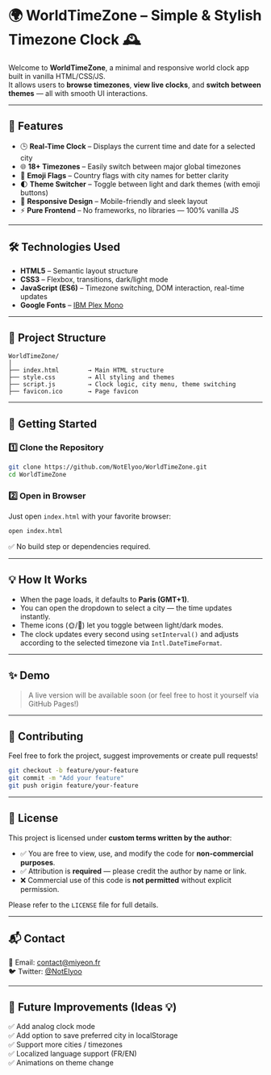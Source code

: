 # 🌍 WorldTimeZone – Simple & Stylish Timezone Clock 🕰️

Welcome to **WorldTimeZone**, a minimal and responsive world clock app built in vanilla HTML/CSS/JS.  
It allows users to **browse timezones**, **view live clocks**, and **switch between themes** — all with smooth UI interactions.

---

## 🌟 Features

- 🕒 **Real-Time Clock** – Displays the current time and date for a selected city
- 🌐 **18+ Timezones** – Easily switch between major global timezones
- 🎌 **Emoji Flags** – Country flags with city names for better clarity
- 🌓 **Theme Switcher** – Toggle between light and dark themes (with emoji buttons)
- 📱 **Responsive Design** – Mobile-friendly and sleek layout
- ⚡ **Pure Frontend** – No frameworks, no libraries — 100% vanilla JS

---

## 🛠️ Technologies Used

- **HTML5** – Semantic layout structure
- **CSS3** – Flexbox, transitions, dark/light mode
- **JavaScript (ES6)** – Timezone switching, DOM interaction, real-time updates
- **Google Fonts** – [IBM Plex Mono](https://fonts.google.com/specimen/IBM+Plex+Mono)

---

## 📂 Project Structure

```
WorldTimeZone/
│
├── index.html        → Main HTML structure
├── style.css         → All styling and themes
├── script.js         → Clock logic, city menu, theme switching
├── favicon.ico       → Page favicon
```

---

## 🚀 Getting Started

### 1️⃣ Clone the Repository

```sh
git clone https://github.com/NotElyoo/WorldTimeZone.git
cd WorldTimeZone
```

### 2️⃣ Open in Browser

Just open `index.html` with your favorite browser:

```sh
open index.html
```

✅ No build step or dependencies required.

---

## 💡 How It Works

- When the page loads, it defaults to **Paris (GMT+1)**.
- You can open the dropdown to select a city — the time updates instantly.
- Theme icons (🌞/🌙) let you toggle between light/dark modes.
- The clock updates every second using `setInterval()` and adjusts according to the selected timezone via `Intl.DateTimeFormat`.

---

## ✨ Demo

> A live version will be available soon (or feel free to host it yourself via GitHub Pages!)

---

## 📢 Contributing

Feel free to fork the project, suggest improvements or create pull requests!

```bash
git checkout -b feature/your-feature
git commit -m "Add your feature"
git push origin feature/your-feature
```

---

## 📜 License

This project is licensed under **custom terms written by the author**:

- ✅ You are free to view, use, and modify the code for **non-commercial purposes**.
- ✅ Attribution is **required** — please credit the author by name or link.
- ❌ Commercial use of this code is **not permitted** without explicit permission.

Please refer to the `LICENSE` file for full details.

---

## 📬 Contact

📧 Email: contact@miyeon.fr  
🐦 Twitter: [@NotElyoo](https://x.com/NotElyoo)

---

## 📌 Future Improvements (Ideas 💡)

✅ Add analog clock mode  
✅ Add option to save preferred city in localStorage  
✅ Support more cities / timezones  
✅ Localized language support (FR/EN)  
✅ Animations on theme change